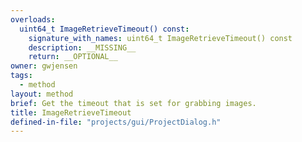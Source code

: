 ```yaml
---
overloads:
  uint64_t ImageRetrieveTimeout() const:
    signature_with_names: uint64_t ImageRetrieveTimeout() const
    description: __MISSING__
    return: __OPTIONAL__
owner: gwjensen
tags:
  - method
layout: method
brief: Get the timeout that is set for grabbing images.
title: ImageRetrieveTimeout
defined-in-file: "projects/gui/ProjectDialog.h"
---
```

